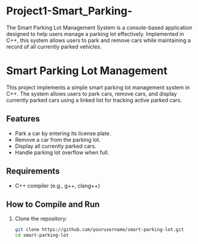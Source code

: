 # Project1-Smart_Parking-
The Smart Parking Lot Management System is a console-based application designed to help users manage a parking lot effectively. Implemented in C++, this system allows users to park and remove cars while maintaining a record of all currently parked vehicles.
# Smart Parking Lot Management

This project implements a simple smart parking lot management system in C++. The system allows users to park cars, remove cars, and display currently parked cars using a linked list for tracking active parked cars.

## Features

- Park a car by entering its license plate.
- Remove a car from the parking lot.
- Display all currently parked cars.
- Handle parking lot overflow when full.

## Requirements

- C++ compiler (e.g., g++, clang++)

## How to Compile and Run

1. Clone the repository:
   ```bash
   git clone https://github.com/yourusername/smart-parking-lot.git
   cd smart-parking-lot
